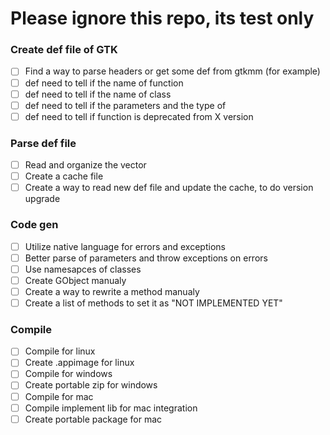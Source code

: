 
# Please ignore this repo, its test only


### Create def file of GTK
- [ ] Find a way to parse headers or get some def from gtkmm (for example)
- [ ] def need to tell if the name of function
- [ ] def need to tell if the name of class
- [ ] def need to tell if the parameters and the type of
- [ ] def need to tell if function is deprecated from X version

### Parse def file
- [ ] Read and organize the vector
- [ ] Create a cache file
- [ ] Create a way to read new def file and update the cache, to do version upgrade

### Code gen
- [ ] Utilize native language for errors and exceptions
- [ ] Better parse of parameters and throw exceptions on errors
- [ ] Use namesapces of classes
- [ ] Create GObject manualy
- [ ] Create a way to rewrite a method manualy
- [ ] Create a list of methods to set it as "NOT IMPLEMENTED YET"

### Compile
- [ ] Compile for linux
- [ ] Create .appimage for linux
- [ ] Compile for windows
- [ ] Create portable zip for windows
- [ ] Compile for mac
- [ ] Compile implement lib for mac integration
- [ ] Create portable package for mac